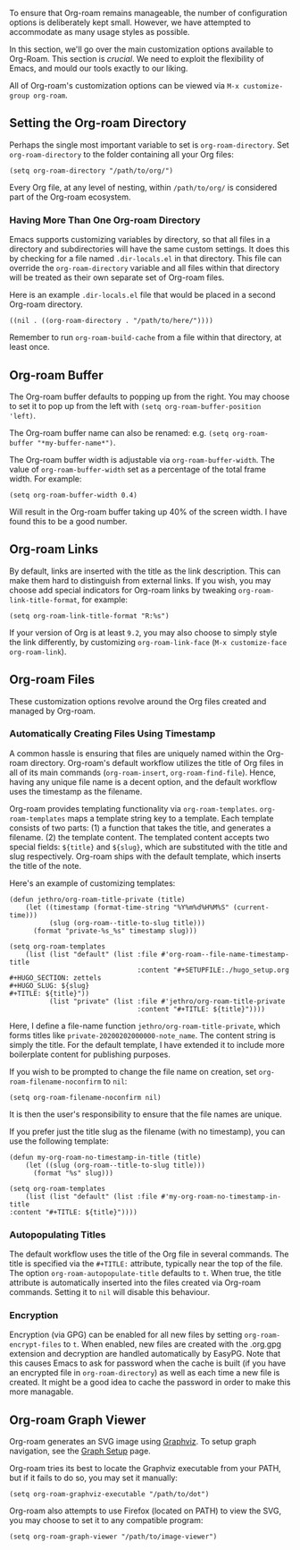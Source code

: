 To ensure that Org-roam remains manageable, the number of
configuration options is deliberately kept small. However, we have
attempted to accommodate as many usage styles as possible.

In this section, we'll go over the main customization options
available to Org-Roam. This section is *crucial*. We need to exploit
the flexibility of Emacs, and mould our tools exactly to our liking.

All of Org-roam's customization options can be viewed via `M-x
customize-group org-roam`.

## Setting the Org-roam Directory

Perhaps the single most important variable to set is
`org-roam-directory`. Set `org-roam-directory` to the folder
containing all your Org files:

```emacs-lisp
(setq org-roam-directory "/path/to/org/")
```

Every Org file, at any level of nesting, within `/path/to/org/` is
considered part of the Org-roam ecosystem.

### Having More Than One Org-roam Directory

Emacs supports customizing variables by directory, so that all files
in a directory and subdirectories will have the same custom
settings. It does this by checking for a file named `.dir-locals.el`
in that directory. This file can override the `org-roam-directory`
variable and all files within that directory will be treated as
their own separate set of Org-roam files.

Here is an example `.dir-locals.el` file that would be placed in a
second Org-roam directory.

```emacs-lisp
((nil . ((org-roam-directory . "/path/to/here/"))))
```

Remember to run `org-roam-build-cache` from a file within that
directory, at least once.

## Org-roam Buffer

The Org-roam buffer defaults to popping up from the right. You may
choose to set it to pop up from the left with `(setq
org-roam-buffer-position 'left)`.

The Org-roam buffer name can also be renamed: e.g. `(setq
org-roam-buffer "*my-buffer-name*")`.

The Org-roam buffer width is adjustable via `org-roam-buffer-width`.
The value of `org-roam-buffer-width` set as a percentage of the total
frame width. For example:

```emacs-lisp
(setq org-roam-buffer-width 0.4)
```

Will result in the Org-roam buffer taking up 40% of the screen width.
I have found this to be a good number.

## Org-roam Links

By default, links are inserted with the title as the link description.
This can make them hard to distinguish from external links. If you
wish, you may choose add special indicators for Org-roam links by
tweaking `org-roam-link-title-format`, for example:

```emacs-lisp
(setq org-roam-link-title-format "R:%s")
```

If your version of Org is at least `9.2`, you may also choose to
simply style the link differently, by customizing `org-roam-link-face`
(`M-x customize-face org-roam-link`).

## Org-roam Files

These customization options revolve around the Org files created and
managed by Org-roam.

### Automatically Creating Files Using Timestamp

A common hassle is ensuring that files are uniquely named within the
Org-roam directory. Org-roam's default workflow utilizes the title of
Org files in all of its main commands (`org-roam-insert`,
`org-roam-find-file`). Hence, having any unique file name is a decent
option, and the default workflow uses the timestamp as the filename.

Org-roam provides templating functionality via `org-roam-templates`.
`org-roam-templates` maps a template string key to a template. Each
template consists of two parts: (1) a function that takes the title,
and generates a filename. (2) the template content. The templated
content accepts two special fields: `${title}` and `${slug}`, which
are substituted with the title and slug respectively. Org-roam ships
with the default template, which inserts the title of the note. 

Here's an example of customizing templates:

```emacs-lisp
(defun jethro/org-roam-title-private (title)
    (let ((timestamp (format-time-string "%Y%m%d%H%M%S" (current-time)))
          (slug (org-roam--title-to-slug title)))
      (format "private-%s_%s" timestamp slug)))
      
(setq org-roam-templates
    (list (list "default" (list :file #'org-roam--file-name-timestamp-title
                                :content "#+SETUPFILE:./hugo_setup.org
#+HUGO_SECTION: zettels
#+HUGO_SLUG: ${slug}
#+TITLE: ${title}"))
          (list "private" (list :file #'jethro/org-roam-title-private
                                :content "#+TITLE: ${title}"))))
```

Here, I define a file-name function `jethro/org-roam-title-private`,
which forms titles like `private-20200202000000-note_name`. The
content string is simply the title. For the default template, I have
extended it to include more boilerplate content for publishing
purposes.

If you wish to be prompted to change the file name on creation, set
`org-roam-filename-noconfirm` to `nil`:

```emacs-lisp
(setq org-roam-filename-noconfirm nil)
```

It is then the user's responsibility to ensure that the file names are
unique.

If you prefer just the title slug as the filename (with no timestamp),
you can use the following template:

```emacs-lisp
(defun my-org-roam-no-timestamp-in-title (title)
    (let ((slug (org-roam--title-to-slug title)))
      (format "%s" slug)))

(setq org-roam-templates
    (list (list "default" (list :file #'my-org-roam-no-timestamp-in-title
:content "#+TITLE: ${title}"))))
```

### Autopopulating Titles

The default workflow uses the title of the Org file in several
commands. The title is specified via the `#+TITLE:` attribute,
typically near the top of the file. The option
`org-roam-autopopulate-title` defaults to `t`. When true, the title
attribute is automatically inserted into the files created via
Org-roam commands. Setting it to `nil` will disable this behaviour.

### Encryption

Encryption (via GPG) can be enabled for all new files by setting
`org-roam-encrypt-files` to `t`. When enabled, new files are created
with the .org.gpg extension and decryption are handled automatically
by EasyPG. Note that this causes Emacs to ask for password when the
cache is built (if you have an encrypted file in `org-roam-directory`)
as well as each time a new file is created. It might be a good idea to
cache the password in order to make this more managable.

## Org-roam Graph Viewer

Org-roam generates an SVG image using
[Graphviz](https://graphviz.org/). To setup graph navigation, see the
[Graph Setup](graph_setup.md) page.

Org-roam tries its best to locate the Graphviz executable from your
PATH, but if it fails to do so, you may set it manually:

```
(setq org-roam-graphviz-executable "/path/to/dot")
```

Org-roam also attempts to use Firefox (located on PATH) to view the
SVG, you may choose to set it to any compatible program:

```
(setq org-roam-graph-viewer "/path/to/image-viewer")
```
